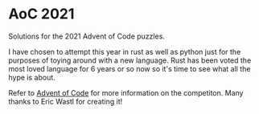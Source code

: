 # AoC 2021

Solutions for the 2021 Advent of Code puzzles.

I have chosen to attempt this year in rust as well as python just for the purposes of toying around with a new language. Rust has been voted the most loved language for 6 years or so now so it's time to see what all the hype is about.

Refer to [Advent of Code](https://adventofcode.com/) for more information on the competiton. Many thanks to Eric Wastl for creating it!
